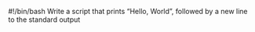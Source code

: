 #!/bin/bash
Write a script that prints “Hello, World”, followed by a new line to the standard output
